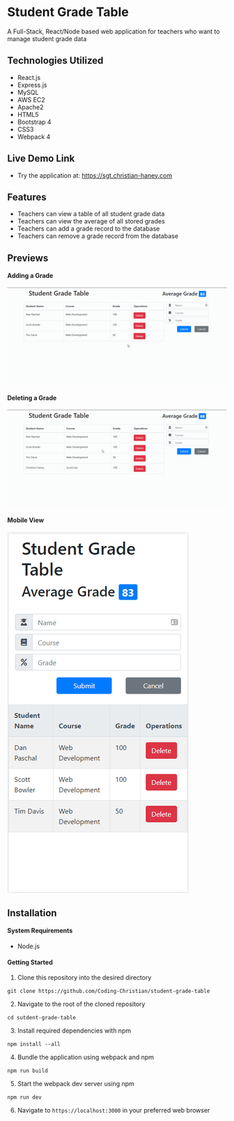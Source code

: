 # Student Grade Table
A Full-Stack, React/Node based web application for teachers who want to manage student grade data

## Technologies Utilized
- React.js
- Express.js
- MySQL
- AWS EC2
- Apache2
- HTML5
- Bootstrap 4
- CSS3
- Webpack 4

## Live Demo Link
- Try the application at: https://sgt.christian-haney.com

## Features
- Teachers can view a table of all student grade data
- Teachers can view the average of all stored grades
- Teachers can add a grade record to the database
- Teachers can remove a grade record from the database

## Previews
#### Adding a Grade
![Adding a Grade](features/adding-a-grade.gif)
#### Deleting a Grade
![Deleting a Grade](features/deleting-a-grade.gif)
#### Mobile View
![Mobile View](features/mobile-view.png)

## Installation
#### System Requirements
- Node.js

#### Getting Started
1. Clone this repository into the desired directory
```
git clone https://github.com/Coding-Christian/student-grade-table
```
2. Navigate to the root of the cloned repository
```
cd sutdent-grade-table
```
3. Install required dependencies with npm
```
npm install --all
```
4. Bundle the application using webpack and npm
```
npm run build
```
5. Start the webpack dev server using npm
```
npm run dev
```
6. Navigate to `https://localhost:3000` in your preferred web browser
